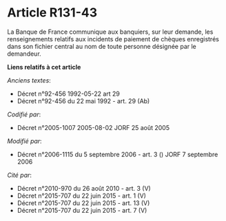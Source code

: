 # Article R131-43

La Banque de France communique aux banquiers, sur leur demande, les renseignements relatifs aux incidents de paiement de
chèques enregistrés dans son fichier central au nom de toute personne désignée par le demandeur.

**Liens relatifs à cet article**

_Anciens textes_:

  - Décret n°92-456 1992-05-22 art 29
  - Décret n°92-456 du 22 mai 1992 - art. 29 (Ab)

_Codifié par_:

  - Décret n°2005-1007 2005-08-02 JORF 25 août 2005

_Modifié par_:

  - Décret n°2006-1115 du 5 septembre 2006 - art. 3 () JORF 7 septembre 2006

_Cité par_:

  - Décret n°2010-970 du 26 août 2010 - art. 3 (V)
  - Décret n°2015-707 du 22 juin 2015 - art. 1 (V)
  - Décret n°2015-707 du 22 juin 2015 - art. 13 (V)
  - Décret n°2015-707 du 22 juin 2015 - art. 7 (V)
